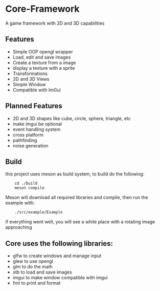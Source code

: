 # Core-Framework
A game framework with 2D and 3D capabilities 

## Features
- Simple OOP opengl wrapper
- Load, edit and save images
- Create a texture from a image
- display a texture with a sprite
- Transformations
- 2D and 3D Views
- Simple Window
- Compatible with ImGui

## Planned Features
- 2D and 3D shapes like cube, circle, sphere, triangle, etc
- make imgui be optional
- event handling system
- cross platform
- pathfinding
- noise generation

## Build
this project uses meson as build system, to build do the following:

        cd ./build
        meson compile

Meson will download all required libraries and compile, then run the example with:

        ./src/example/Example

if everything went well, you will see a white place with a rotating image approaching

## Core uses the following libraries:
- glfw to create windows and manage input
- glew to use opengl
- glm to do the math
- stb to load and save images
- imgui to make window compatible with imgui
- fmt to print and format